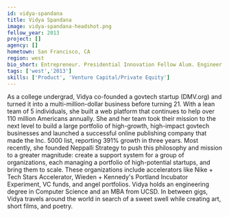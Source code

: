 ```yaml
---
id: vidya-spandana
title: Vidya Spandana
image: vidya-spandana-headshot.png
fellow_year: 2013
project: []
agency: []
hometown: San Francisco, CA
region: west
bio_short: Entrepreneur. Presidential Innovation Fellow Alum. Engineer. Startup Mentor. Open Data. Gov Tech. Global Development. Inclusion. Growth.
tags: ['west','2013']
skills: ['Product', 'Venture Capital/Private Equity']
---
```


As a college undergrad, Vidya co-founded a govtech startup (DMV.org) and turned it into a multi-million-dollar business before turning 21.  With a lean team of 5 individuals, she built a web platform that continues to help over 110 million Americans annually.  She and her team took their mission to the next level to build a large portfolio of high-growth, high-impact govtech businesses and launched a successful online publishing company that made the Inc. 5000 list, reporting 391% growth in three years.  Most recently, she founded Neppalli Strategy to push this philosophy and mission to a greater magnitude: create a support system for a group of organizations, each managing a portfolio of high-potential startups, and bring them to scale.  These organizations include accelerators like Nike + Tech Stars Accelerator, Wieden + Kennedy's Portland Incubator Experiment, VC funds, and angel portfolios.  Vidya holds an engineering degree in Computer Science and an MBA from UCSD.  In between gigs, Vidya travels around the world in search of a sweet swell while creating art, short films, and poetry.
